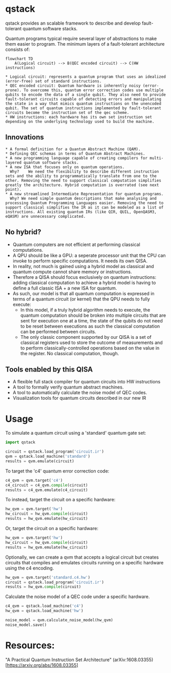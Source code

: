 # qstack

qstack provides an scalable framework to describe and develop fault-tolerant quantum software stacks.

Quantum programs typical require several layer of abstractions to make them easier to program. The minimum layers of a fault-tolerant architecture consists of:

```mermaid
flowchart TD
    A(Logical circuit) --> B(QEC encoded circuit) --> C(HW  instructions)
```

    * Logical circuit: represents a quantum program that uses an idealized (error-free) set of standard instructions.
    * QEC encoded circuit: Quantum hardware is inherently noisy (error-prone). To overcome this, quantum error correction codes use multiple qubits to encode the data of a single qubit. They also need to provide fault-tolerant circuits capable of detecting errors and manipulating the state in a way that mimics quantum instructions on the unencoded qubit. The set of quantum instructions implemented by fault-tolerant circuits become the instruction set of the qec scheme.
    * HW instructions: each hardware has its own set instruction set depending on the underlying technology used to build the machine.

## Innovations

    * A formal definition for a Quantum Abstract Machine (QAM).
    * Defining QEC schemas in terms of Quantum Abstract Machines.
    * A new programming language capable of creating compilers for multi-layered quantum software stacks.
    * A new ISA that focuses only on quantum operations.
      Why?    We need the flexibility to describe different instruction sets and the ability to programmatically translate from one to the other. Removing the need to support classical computation simplifies greatly the architecture. Hybrid computation is overrated (see next point).
    * A new streamlined Intermediate Representation for quantum programs.
      Why? We need simple quantum descriptions that make analysing and processing Quantum Programming Languages easier. Removing the need to support classical simplifies the IR as it can be modeled as a list of instructions. All existing quantum IRs (like QIR, QUIL, OpenQASM3, eQASM) are unnecessary complicated.


## No hybrid?
 * Quantum computers are not efficient at performing classical computations.
 * A QPU should be like a GPU: a seperate processor unit that the CPU can invoke to perform specific computations. It needs its own QISA.
 * In reality, not much is gained using a hybrid model as classical and quantum compute cannot share memory or instructions.
 * Therefore a QISA should focus exclusively on quantum instructions: adding classical computation to achieve a hybrid model is having to define a full classic ISA + a new ISA for quantum.
 * As such, our model is that all quantum computation is expressed in terms of a quantum circuit (or kernel) that the QPU needs to fully execute:
    - In this model, if a truly hybrid algorithm needs to execute, the quantum computation should be broken into multiple circuits that are sent for execution one at a time, the state of the qubits do not need to be reset between executions as such the classical computation can be performed between circuits.
    - The only classic component supported by our QISA is a set of classical registers used to store the outcome of measurements and to perform classically-controlled operations based on the value in the register. No classical computation, though.


## Tools enabled by this QISA

* A flexible full stack compiler for quantum circuits into HW instructions
* A tool to formally verify quantum abstract machines.
* A tool to automatically calculate the noise model of QEC codes.
* Visualization tools for quantum circuits described in our new IR


# Usage

To simulate a quantum circuit using a 'standard' quantum gate set:

```python
import qstack

circuit = qstack.load_program('circuit.ir')
qvm = qstack.load_machine('standard')
results = qvm.emulate(circuit)
```

To target the 'c4' quantum error correction code:
```python
c4_qvm = qvm.target('c4')
c4_circuit = c4_qvm.compile(circuit)
results = c4_qvm.emulate(c4_circuit)
```

To instead, target the circuit on a specific hardware:
```python
hw_qvm = qvm.target('hw')
hw_circuit = hw_qvm.compile(circuit)
results = hw_qvm.emulate(hw_circuit)
```


Or, target the circuit on a specific hardware:
```python
hw_qvm = qvm.target('hw')
hw_circuit = hw_qvm.compile(circuit)
results = hw_qvm.emulate(hw_circuit)
```


Optionally, we can create a qvm that accepts a logical circuit
but creates circuits that compiles and emulates circuits running on a
specific hardware using the c4 encoding.
```python
hw_qvm = qvm.target('standard.c4.hw')
circuit = qstack.load_program('circuit.ir')
results = hw_qvm.compile(circuit)
```


Calculate the noise model of a QEC code under a specific hardware.
```python
c4_qvm = qstack.load_machine('c4')
hw_qvm = qstack.load_machine('hw')

noise_model = qvm.calculate_noise_model(hw_qvm)
noise_model.save()
```





# Resources:

"A Practical Quantum Instruction Set Architecture" (arXiv:1608.03355)[https://arxiv.org/abs/1608.03355]



